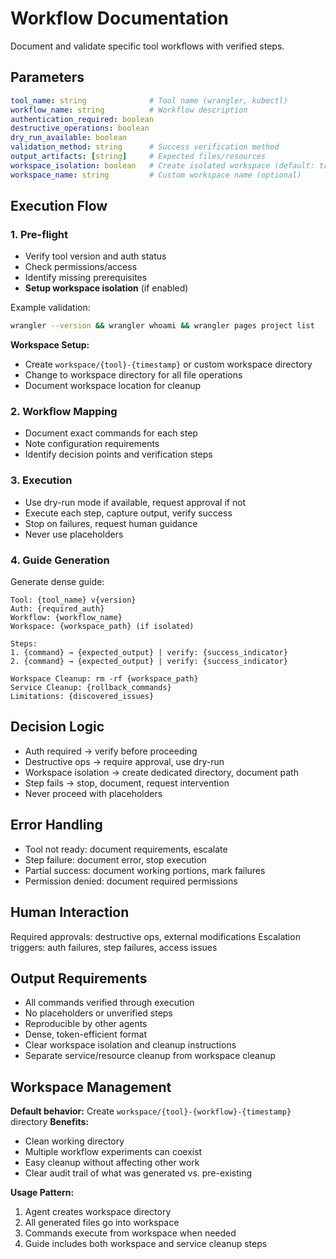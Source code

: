 # Workflow Documentation

Document and validate specific tool workflows with verified steps.

## Parameters
```yaml
tool_name: string              # Tool name (wrangler, kubectl)
workflow_name: string          # Workflow description  
authentication_required: boolean
destructive_operations: boolean
dry_run_available: boolean
validation_method: string      # Success verification method
output_artifacts: [string]     # Expected files/resources
workspace_isolation: boolean   # Create isolated workspace (default: true)
workspace_name: string         # Custom workspace name (optional)
```

## Execution Flow

### 1. Pre-flight
- Verify tool version and auth status
- Check permissions/access
- Identify missing prerequisites
- **Setup workspace isolation** (if enabled)

Example validation:
```bash
wrangler --version && wrangler whoami && wrangler pages project list
```

**Workspace Setup:**
- Create `workspace/{tool}-{timestamp}` or custom workspace directory
- Change to workspace directory for all file operations
- Document workspace location for cleanup

### 2. Workflow Mapping  
- Document exact commands for each step
- Note configuration requirements
- Identify decision points and verification steps

### 3. Execution
- Use dry-run mode if available, request approval if not
- Execute each step, capture output, verify success
- Stop on failures, request human guidance
- Never use placeholders

### 4. Guide Generation
Generate dense guide:
```
Tool: {tool_name} v{version}
Auth: {required_auth}
Workflow: {workflow_name}
Workspace: {workspace_path} (if isolated)

Steps:
1. {command} → {expected_output} | verify: {success_indicator}
2. {command} → {expected_output} | verify: {success_indicator}

Workspace Cleanup: rm -rf {workspace_path}
Service Cleanup: {rollback_commands}
Limitations: {discovered_issues}
```

## Decision Logic
- Auth required → verify before proceeding
- Destructive ops → require approval, use dry-run
- Workspace isolation → create dedicated directory, document path
- Step fails → stop, document, request intervention
- Never proceed with placeholders

## Error Handling
- Tool not ready: document requirements, escalate
- Step failure: document error, stop execution  
- Partial success: document working portions, mark failures
- Permission denied: document required permissions

## Human Interaction
Required approvals: destructive ops, external modifications
Escalation triggers: auth failures, step failures, access issues

## Output Requirements
- All commands verified through execution
- No placeholders or unverified steps
- Reproducible by other agents
- Dense, token-efficient format
- Clear workspace isolation and cleanup instructions
- Separate service/resource cleanup from workspace cleanup

## Workspace Management
**Default behavior:** Create `workspace/{tool}-{workflow}-{timestamp}` directory
**Benefits:** 
- Clean working directory
- Multiple workflow experiments can coexist
- Easy cleanup without affecting other work
- Clear audit trail of what was generated vs. pre-existing

**Usage Pattern:**
1. Agent creates workspace directory
2. All generated files go into workspace
3. Commands execute from workspace when needed
4. Guide includes both workspace and service cleanup steps